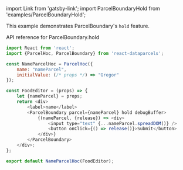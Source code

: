 import Link from 'gatsby-link';
import ParcelBoundaryHold from 'examples/ParcelBoundaryHold';

This example demonstrates ParcelBoundary's `hold` feature.

<Link to="/api/ParcelBoundary#hold">API reference for ParcelBoundary.hold</Link>

<ParcelBoundaryHold />

```js
import React from 'react';
import {ParcelHoc, ParcelBoundary} from 'react-dataparcels';

const NameParcelHoc = ParcelHoc({
    name: "nameParcel",
    initialValue: (/* props */) => "Gregor"
});

const FoodEditor = (props) => {
    let {nameParcel} = props;
    return <div>
        <label>name</label>
        <ParcelBoundary parcel={nameParcel} hold debugBuffer>
            {(nameParcel, {release}) => <div>
                <input type="text" {...nameParcel.spreadDOM()} />
                <button onClick={() => release()}>Submit</button>
            </div>}
        </ParcelBoundary>
    </div>;
};

export default NameParcelHoc(FoodEditor);
```
